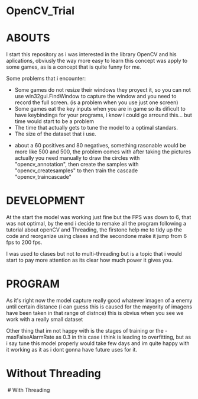 # OpenCV_Trial
# ABOUTS

I start this repository as i was interested in the library OpenCV and his aplications, obviusly the way more easy to learn this concept was apply to some games, as is a concept that is quite funny for me.

Some problems that i encounter:
- Some games do not resize their windows they proyect it, so you can not use win32gui.FindWindow to capture the window and you need to record the full screen. (is a problem when you use just one screen)
- Some games eat the key inputs when you are in game so its dificult to have keybindings for your programs, i know i could go arround this... but time would start to be a problem
- The time that actually gets to tune the model to a optimal standars.
- The size of the dataset that i use.

* about a 60 positives and 80 negatives, something rasonable would be more like 500 and 500, the problem comes with after taking the pictures actually you need manually to draw the circles with "opencv_annotation", then create the samples with "opencv_createsamples" to then train the cascade "opencv_traincascade"

# DEVELOPMENT

At the start the model was working just fine but the FPS was down to 6, that was not optimal, by the end i decide to remake all the program following a tutorial about openCV and Threading, the firstone help me to tidy up the code and reorganize using clases and the secondone make it jump from 6 fps to 200 fps.

I was used to clases but not to multi-threading but is a topic that i would start to pay more attention as its clear how much power it gives you.
                                         
# PROGRAM

As it's right now the model capture really good whatever imagen of a enemy until certain distance (i can guess this is caused for the mayority of imagens have been taken in that range of distnce) this is obvius when you see we work with a really small dataset 

Other thing that im not happy with is the stages of training or the -maxFalseAlarmRate as 0.3 in this case i think is leading to overfitting, but as i say tune this model properly would take few days and im quite happy with it working as it as i dont gonna have future uses for it.



# Without Threading
<img scr=https://github.com/kylekk76/OpenCV_Trial/blob/main/without_threading.png>
# With Threading
<img scr=https://github.com/kylekk76/OpenCV_Trial/blob/main/with_threading.png>
